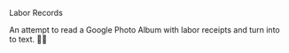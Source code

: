 Labor Records

An attempt to read a Google Photo Album with labor receipts and turn into to text. 🤞🏼